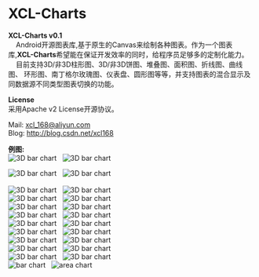 XCL-Charts
==========

<b>XCL-Charts v0.1</b><br/>
 &nbsp;&nbsp;&nbsp;&nbsp;Android开源图表库,基于原生的Canvas来绘制各种图表。作为一个图表库,<b>XCL-Charts</b>希望能在保证开发效率的同时，给程序员足够多的定制化能力。<br/>
 &nbsp;&nbsp;&nbsp;&nbsp;目前支持3D/非3D柱形图、3D/非3D饼图、堆叠图、面积图、折线图、曲线图、
 环形图、南丁格尔玫瑰图、仪表盘、圆形图等等，并支持图表的混合显示及同数据源不同类型图表切换的功能。<br/> 
 
 <b>License</b><br/>
      采用Apache v2 License开源协议。<br/>
 
 Mail: xcl_168@aliyun.com <br/>
 Blog: http://blog.csdn.net/xcl168
 <br/>

 <b>例图:</b><br/> 
 <img src="http://img.blog.csdn.net/20140611213206921?watermark/2/text/aHR0cDovL2Jsb2cuY3Nkbi5uZXQveGNsMTY4/font/5a6L5L2T/fontsize/400/fill/I0JBQkFCMA==/dissolve/70/gravity/Center" alt="3D bar chart" />
  &nbsp;
  <img src="http://img.blog.csdn.net/20140611213233687?watermark/2/text/aHR0cDovL2Jsb2cuY3Nkbi5uZXQveGNsMTY4/font/5a6L5L2T/fontsize/400/fill/I0JBQkFCMA==/dissolve/70/gravity/Center" alt="3D bar chart" />
  <br/>
  
   <img src="http://img.blog.csdn.net/20140611213310468?watermark/2/text/aHR0cDovL2Jsb2cuY3Nkbi5uZXQveGNsMTY4/font/5a6L5L2T/fontsize/400/fill/I0JBQkFCMA==/dissolve/70/gravity/Center" alt="3D bar chart" />
  &nbsp;
 <img src="http://img.blog.csdn.net/20140611213335156?watermark/2/text/aHR0cDovL2Jsb2cuY3Nkbi5uZXQveGNsMTY4/font/5a6L5L2T/fontsize/400/fill/I0JBQkFCMA==/dissolve/70/gravity/Center" alt="3D bar chart" />
  <br/>
  
  <br/>
  <img src="http://img.blog.csdn.net/20140611213359250?watermark/2/text/aHR0cDovL2Jsb2cuY3Nkbi5uZXQveGNsMTY4/font/5a6L5L2T/fontsize/400/fill/I0JBQkFCMA==/dissolve/70/gravity/Center" alt="3D bar chart" />
&nbsp;
  <img src="http://img.blog.csdn.net/20140611213416625?watermark/2/text/aHR0cDovL2Jsb2cuY3Nkbi5uZXQveGNsMTY4/font/5a6L5L2T/fontsize/400/fill/I0JBQkFCMA==/dissolve/70/gravity/Center" alt="3D bar chart" />
  
   <br/>
   <img src="http://img.blog.csdn.net/20140611213451328?watermark/2/text/aHR0cDovL2Jsb2cuY3Nkbi5uZXQveGNsMTY4/font/5a6L5L2T/fontsize/400/fill/I0JBQkFCMA==/dissolve/70/gravity/Center" alt="3D bar chart" />
  &nbsp;
  <img src="http://img.blog.csdn.net/20140611213512890?watermark/2/text/aHR0cDovL2Jsb2cuY3Nkbi5uZXQveGNsMTY4/font/5a6L5L2T/fontsize/400/fill/I0JBQkFCMA==/dissolve/70/gravity/Center" alt="3D bar chart" />
  <br/>
  
  <img src="http://img.blog.csdn.net/20140611213603093?watermark/2/text/aHR0cDovL2Jsb2cuY3Nkbi5uZXQveGNsMTY4/font/5a6L5L2T/fontsize/400/fill/I0JBQkFCMA==/dissolve/70/gravity/Center" alt="3D bar chart" />
  &nbsp;
 <img src="http://img.blog.csdn.net/20140611213636640?watermark/2/text/aHR0cDovL2Jsb2cuY3Nkbi5uZXQveGNsMTY4/font/5a6L5L2T/fontsize/400/fill/I0JBQkFCMA==/dissolve/70/gravity/Center" alt="3D bar chart" />
  <br/>
  
  <img src="http://img.blog.csdn.net/20140611213655281?watermark/2/text/aHR0cDovL2Jsb2cuY3Nkbi5uZXQveGNsMTY4/font/5a6L5L2T/fontsize/400/fill/I0JBQkFCMA==/dissolve/70/gravity/Center" alt="3D bar chart" />
  &nbsp;
    <img src="http://img.blog.csdn.net/20140611213715609?watermark/2/text/aHR0cDovL2Jsb2cuY3Nkbi5uZXQveGNsMTY4/font/5a6L5L2T/fontsize/400/fill/I0JBQkFCMA==/dissolve/70/gravity/Center" alt="3D bar chart" />
  <br/>
  
  <img src="http://img.blog.csdn.net/20140611213735312?watermark/2/text/aHR0cDovL2Jsb2cuY3Nkbi5uZXQveGNsMTY4/font/5a6L5L2T/fontsize/400/fill/I0JBQkFCMA==/dissolve/70/gravity/Center" alt="3D bar chart" />
   &nbsp;
 <img src="http://img.blog.csdn.net/20140611213841375?watermark/2/text/aHR0cDovL2Jsb2cuY3Nkbi5uZXQveGNsMTY4/font/5a6L5L2T/fontsize/400/fill/I0JBQkFCMA==/dissolve/70/gravity/Center" alt="3D bar chart" />
 <br/>
 
   <img src="http://img.blog.csdn.net/20140611213901843?watermark/2/text/aHR0cDovL2Jsb2cuY3Nkbi5uZXQveGNsMTY4/font/5a6L5L2T/fontsize/400/fill/I0JBQkFCMA==/dissolve/70/gravity/Center" alt="3D bar chart" />
 &nbsp;
 <img src="http://img.blog.csdn.net/20140611213922187?watermark/2/text/aHR0cDovL2Jsb2cuY3Nkbi5uZXQveGNsMTY4/font/5a6L5L2T/fontsize/400/fill/I0JBQkFCMA==/dissolve/70/gravity/Center" alt="3D bar chart" />

 <br/>
 
  <img src="http://img.blog.csdn.net/20140611213949078?watermark/2/text/aHR0cDovL2Jsb2cuY3Nkbi5uZXQveGNsMTY4/font/5a6L5L2T/fontsize/400/fill/I0JBQkFCMA==/dissolve/70/gravity/Center" alt="3D bar chart" />
  &nbsp;
 <img src="http://img.blog.csdn.net/20140611214040453?watermark/2/text/aHR0cDovL2Jsb2cuY3Nkbi5uZXQveGNsMTY4/font/5a6L5L2T/fontsize/400/fill/I0JBQkFCMA==/dissolve/70/gravity/Center" alt="3D bar chart" />
 <br/>
 
  <img src="http://img.blog.csdn.net/20140611214102109?watermark/2/text/aHR0cDovL2Jsb2cuY3Nkbi5uZXQveGNsMTY4/font/5a6L5L2T/fontsize/400/fill/I0JBQkFCMA==/dissolve/70/gravity/Center" alt="3D bar chart" />
 &nbsp;
  <img src="http://img.blog.csdn.net/20140611214132625?watermark/2/text/aHR0cDovL2Jsb2cuY3Nkbi5uZXQveGNsMTY4/font/5a6L5L2T/fontsize/400/fill/I0JBQkFCMA==/dissolve/70/gravity/Center" alt="3D bar chart" /> 
<br/>

  <img src="http://img.blog.csdn.net/20140611214155312?watermark/2/text/aHR0cDovL2Jsb2cuY3Nkbi5uZXQveGNsMTY4/font/5a6L5L2T/fontsize/400/fill/I0JBQkFCMA==/dissolve/70/gravity/Center" alt="3D bar chart" />
  &nbsp;
 <img src="http://img.blog.csdn.net/20140611214208953?watermark/2/text/aHR0cDovL2Jsb2cuY3Nkbi5uZXQveGNsMTY4/font/5a6L5L2T/fontsize/400/fill/I0JBQkFCMA==/dissolve/70/gravity/Center" alt="3D bar chart" />
<br/>

 <img src="http://img.blog.csdn.net/20140615222523593?watermark/2/text/aHR0cDovL2Jsb2cuY3Nkbi5uZXQveGNsMTY4/font/5a6L5L2T/fontsize/400/fill/I0JBQkFCMA==/dissolve/70/gravity/Center" alt="bar chart" />
 &nbsp;
  <img src="http://img.blog.csdn.net/20140616233734500?watermark/2/text/aHR0cDovL2Jsb2cuY3Nkbi5uZXQveGNsMTY4/font/5a6L5L2T/fontsize/400/fill/I0JBQkFCMA==/dissolve/70/gravity/Center" alt="area chart" />
 <br/>
